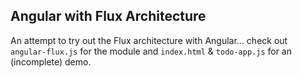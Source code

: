 ## Angular with Flux Architecture

An attempt to try out the Flux architecture with Angular... check out
`angular-flux.js` for the module and `index.html` & `todo-app.js` for an
(incomplete) demo.

